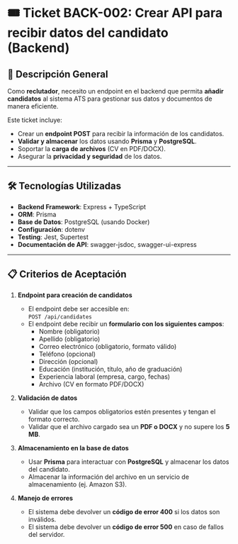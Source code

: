 # 🎟️ Ticket BACK-002: Crear API para recibir datos del candidato (Backend)

## 📝 Descripción General
Como **reclutador**, necesito un endpoint en el backend que permita **añadir candidatos** al sistema ATS para gestionar sus datos y documentos de manera eficiente.

Este ticket incluye:
- Crear un **endpoint POST** para recibir la información de los candidatos.
- **Validar y almacenar** los datos usando **Prisma** y **PostgreSQL**.
- Soportar la **carga de archivos** (CV en PDF/DOCX).
- Asegurar la **privacidad y seguridad** de los datos.

---

## 🛠️ Tecnologías Utilizadas
- **Backend Framework**: Express + TypeScript
- **ORM**: Prisma
- **Base de Datos**: PostgreSQL (usando Docker)
- **Configuración**: dotenv
- **Testing**: Jest, Supertest
- **Documentación de API**: swagger-jsdoc, swagger-ui-express

---

## 📋 Criterios de Aceptación

1. **Endpoint para creación de candidatos**
   - El endpoint debe ser accesible en:  
     `POST /api/candidates`
   - El endpoint debe recibir un **formulario con los siguientes campos**:
     - Nombre (obligatorio)
     - Apellido (obligatorio)
     - Correo electrónico (obligatorio, formato válido)
     - Teléfono (opcional)
     - Dirección (opcional)
     - Educación (institución, título, año de graduación)
     - Experiencia laboral (empresa, cargo, fechas)
     - Archivo (CV en formato PDF/DOCX)

2. **Validación de datos**
   - Validar que los campos obligatorios estén presentes y tengan el formato correcto.
   - Validar que el archivo cargado sea un **PDF o DOCX** y no supere los **5 MB**.

3. **Almacenamiento en la base de datos**
   - Usar **Prisma** para interactuar con **PostgreSQL** y almacenar los datos del candidato.
   - Almacenar la información del archivo en un servicio de almacenamiento (ej. Amazon S3).

4. **Manejo de errores**
   - El sistema debe devolver un **código de error 400** si los datos son inválidos.
   - El sistema debe devolver un **código de error 500** en caso de fallos del servidor.
